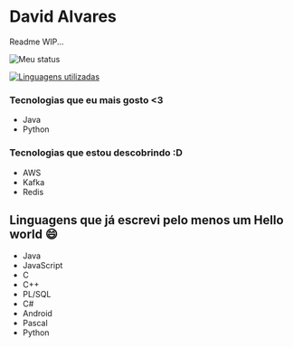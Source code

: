    
# David Alvares 

Readme WIP...


![Meu status](https://github-readme-stats.vercel.app/api?username=davidalvares&show_icons=true&theme=dark&custom_title=Minhas%20Contribuições)


[![Linguagens utilizadas](https://github-readme-stats.vercel.app/api/top-langs/?username=davidalvares&layout=compact&theme=dark&custom_title=Linguagens%20utilizadas)](https://github.com/anuraghazra/github-readme-stats)

### Tecnologias que eu mais gosto <3
 - Java
 - Python
 
### Tecnologias que estou descobrindo :D

 - AWS
 - Kafka
 - Redis
 

## Linguagens que já escrevi pelo menos um Hello world 😄
- Java
- JavaScript
- C
- C++
- PL/SQL
- C#
- Android
- Pascal
- Python
